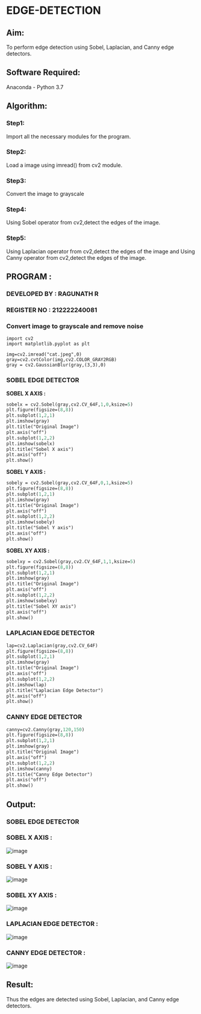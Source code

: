# EDGE-DETECTION
## Aim:
To perform edge detection using Sobel, Laplacian, and Canny edge detectors.

## Software Required:
Anaconda - Python 3.7

## Algorithm:
### Step1:
Import all the necessary modules for the program.

### Step2:
Load a image using imread() from cv2 module.

### Step3:
Convert the image to grayscale

### Step4:
Using Sobel operator from cv2,detect the edges of the image.

### Step5:

Using Laplacian operator from cv2,detect the edges of the image and Using Canny operator from cv2,detect the edges of the image.

## PROGRAM :
### DEVELOPED BY : RAGUNATH R
### REGISTER NO : 212222240081
### Convert image to grayscale and remove noise
```P
import cv2
import matplotlib.pyplot as plt

img=cv2.imread("cat.jpeg",0)
gray=cv2.cvtColor(img,cv2.COLOR_GRAY2RGB)
gray = cv2.GaussianBlur(gray,(3,3),0)
```
### SOBEL EDGE DETECTOR
**SOBEL X AXIS :**
```p
sobelx = cv2.Sobel(gray,cv2.CV_64F,1,0,ksize=5)
plt.figure(figsize=(8,8))
plt.subplot(1,2,1)
plt.imshow(gray)
plt.title("Original Image")
plt.axis("off")
plt.subplot(1,2,2)
plt.imshow(sobelx)
plt.title("Sobel X axis")
plt.axis("off")
plt.show()
```
**SOBEL Y AXIS :**
```p
sobely = cv2.Sobel(gray,cv2.CV_64F,0,1,ksize=5)
plt.figure(figsize=(8,8))
plt.subplot(1,2,1)
plt.imshow(gray)
plt.title("Original Image")
plt.axis("off")
plt.subplot(1,2,2)
plt.imshow(sobely)
plt.title("Sobel Y axis")
plt.axis("off")
plt.show()
```
**SOBEL XY AXIS :**
```p
sobelxy = cv2.Sobel(gray,cv2.CV_64F,1,1,ksize=5)
plt.figure(figsize=(8,8))
plt.subplot(1,2,1)
plt.imshow(gray)
plt.title("Original Image")
plt.axis("off")
plt.subplot(1,2,2)
plt.imshow(sobelxy)
plt.title("Sobel XY axis")
plt.axis("off")
plt.show()
```
### LAPLACIAN EDGE DETECTOR
```p
lap=cv2.Laplacian(gray,cv2.CV_64F)
plt.figure(figsize=(8,8))
plt.subplot(1,2,1)
plt.imshow(gray)
plt.title("Original Image")
plt.axis("off")
plt.subplot(1,2,2)
plt.imshow(lap)
plt.title("Laplacian Edge Detector")
plt.axis("off")
plt.show()
```
### CANNY EDGE DETECTOR
```p
canny=cv2.Canny(gray,120,150)
plt.figure(figsize=(8,8))
plt.subplot(1,2,1)
plt.imshow(gray)
plt.title("Original Image")
plt.axis("off")
plt.subplot(1,2,2)
plt.imshow(canny)
plt.title("Canny Edge Detector")
plt.axis("off")
plt.show()
```

## Output:
### SOBEL EDGE DETECTOR


### SOBEL X AXIS :
![image](https://github.com/Ragu-123/EDGE-DETECTION/assets/113915622/5e9b49cd-01f9-42fa-bd74-9477ee58e540)






### SOBEL Y AXIS :

![image](https://github.com/Ragu-123/EDGE-DETECTION/assets/113915622/243bf74b-f7ae-446f-a607-4456866e1619)




### SOBEL XY AXIS :

![image](https://github.com/Ragu-123/EDGE-DETECTION/assets/113915622/28d02b60-3519-4906-9668-70c4c1c7a316)



### LAPLACIAN EDGE DETECTOR :

![image](https://github.com/Ragu-123/EDGE-DETECTION/assets/113915622/cc498ce9-a9a1-4d0d-a131-2fc0e47a883d)



### CANNY EDGE DETECTOR :

![image](https://github.com/Ragu-123/EDGE-DETECTION/assets/113915622/6d7f7d0e-b4f8-4e40-bd92-d3b886808073)


## Result:
Thus the edges are detected using Sobel, Laplacian, and Canny edge detectors.
